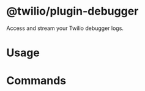 @twilio/plugin-debugger
========================

Access and stream your Twilio debugger logs.

<!-- toc -->
# Usage
<!-- usage -->
# Commands
<!-- commands -->
